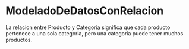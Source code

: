 # ModeladoDeDatosConRelacion
La relacion entre Producto y Categoria significa que cada producto pertenece a una sola categoria, pero una categoria puede tener muchos productos.

